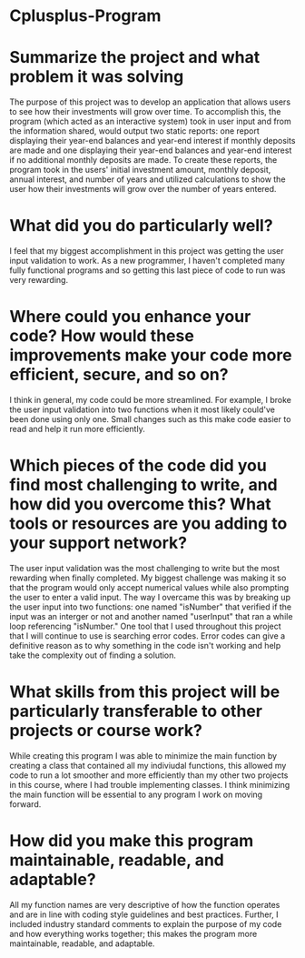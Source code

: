 # Cplusplus-Program

# Summarize the project and what problem it was solving
The purpose of this project was to develop an application that allows users to see how their investments will grow over time. To accomplish this, the program (which acted as an interactive system) took in user input and from the information shared, would output two static reports: one report displaying their year-end balances and year-end interest if monthly deposits are made and one displaying their year-end balances and year-end interest if no additional monthly deposits are made. To create these reports, the program took in the users' initial investment amount, monthly deposit, annual interest, and number of years and utilized calculations to show the user how their investments will grow over the number of years entered. 

# What did you do particularly well?
I feel that my biggest accomplishment in this project was getting the user input validation to work. As a new programmer, I haven't completed many fully functional programs and so getting this last piece of code to run was very rewarding. 

# Where could you enhance your code? How would these improvements make your code more efficient, secure, and so on?
I think in general, my code could be more streamlined. For example, I broke the user input validation into two functions when it most likely could've been done using only one. Small changes such as this make code easier to read and help it run more efficiently. 

# Which pieces of the code did you find most challenging to write, and how did you overcome this? What tools or resources are you adding to your support network?
The user input validation was the most challenging to write but the most rewarding when finally completed. My biggest challenge was making it so that the program would only accept numerical values while also prompting the user to enter a valid input. The way I overcame this was by breaking up the user input into two functions: one named "isNumber" that verified if the input was an interger or not and another named "userInput" that ran a while loop referencing "isNumber." One tool that I used throughout this project that I will continue to use is searching error codes. Error codes can give a definitive reason as to why something in the code isn't working and help take the complexity out of finding a solution.

# What skills from this project will be particularly transferable to other projects or course work?
While creating this program I was able to minimize the main function by creating a class that contained all my indiviudal functions, this allowed my code to run a lot smoother and more efficiently than my other two projects in this course, where I had trouble implementing classes. I think minimizing the main function will be essential to any program I work on moving forward. 

# How did you make this program maintainable, readable, and adaptable?
All my function names are very descriptive of how the function operates and are in line with coding style guidelines and best practices. Further, I included industry standard comments to explain the purpose of my code and how everything works together; this makes the program more maintainable, readable, and adaptable. 
